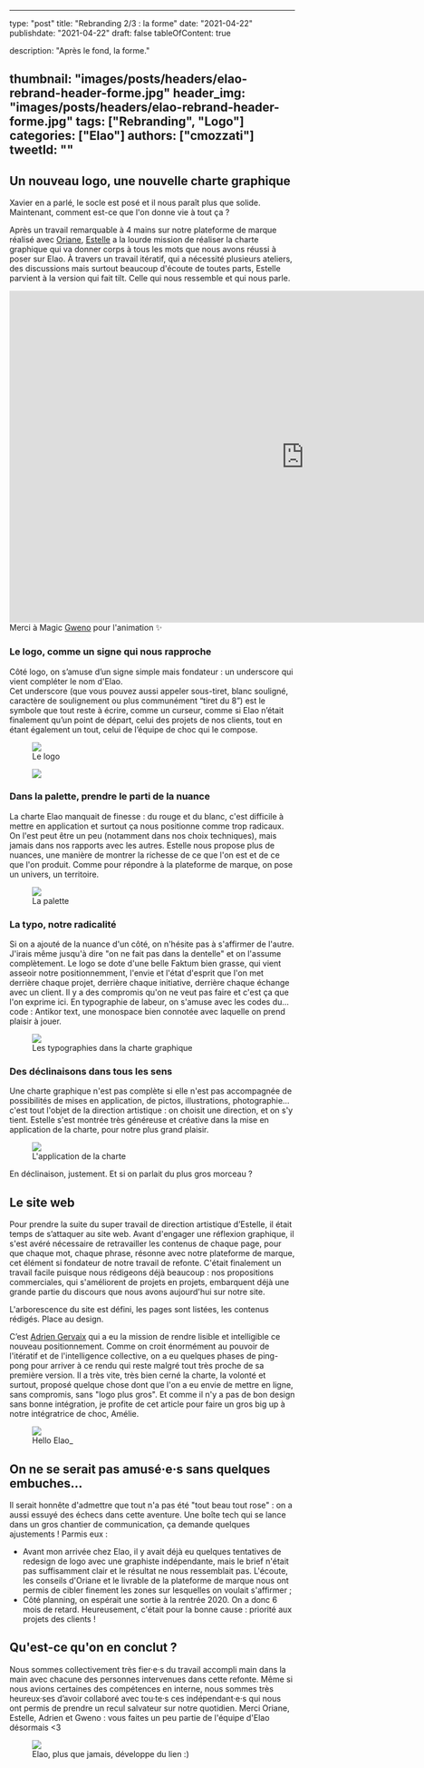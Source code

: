 
---
type:               "post"
title:              "Rebranding 2/3 : la forme"
date:               "2021-04-22"
publishdate:        "2021-04-22"
draft:              false
tableOfContent:     true

description:        "Après le fond, la forme."

thumbnail:          "images/posts/headers/elao-rebrand-header-forme.jpg"
header_img:         "images/posts/headers/elao-rebrand-header-forme.jpg"
tags:               ["Rebranding", "Logo"]
categories:         ["Elao"]
authors:            ["cmozzati"]
tweetId:            ""
---

## Un nouveau logo, une nouvelle charte graphique
Xavier en a parlé, le socle est posé <!-- #TODO insérer lien vers l'autre article --> et il nous paraît plus que solide. Maintenant, comment est-ce que l'on donne vie à tout ça ? 

Après un travail remarquable à 4 mains sur notre plateforme de marque réalisé avec [Oriane](https://galanga-inside.fr/), [Estelle](https://www.heystelle.fr/) a la lourde mission de réaliser la charte graphique qui va donner corps à tous les mots que nous avons réussi à poser sur Elao.
À travers un travail itératif, qui a nécessité plusieurs ateliers, des discussions mais surtout beaucoup d'écoute de toutes parts, Estelle parvient à la version qui fait tilt. Celle qui nous ressemble et qui nous parle.

<iframe width="1040" height="585" src="https://www.youtube.com/embed/A0YMzofaD-g?rel=0" title="YouTube video player" frameborder="0" allow="accelerometer; autoplay; clipboard-write; encrypted-media; gyroscope; picture-in-picture" allowfullscreen></iframe>
  <figcaption>
    <span class="figure__legend">Merci à Magic <a href="https://gweno.tv/">Gweno</a> pour l'animation ✨</span>
  </figcaption>

### Le logo, comme un signe qui nous rapproche
Côté logo, on s’amuse d’un signe simple mais fondateur : un underscore qui vient compléter le nom d'Elao.  
Cet underscore (que vous pouvez aussi appeler sous-tiret, blanc souligné, caractère de soulignement ou plus communément “tiret du 8”) est le symbole que tout reste à écrire, comme un curseur, comme si Elao n’était finalement qu’un point de départ, celui des projets de nos clients, tout en étant également un tout, celui de l’équipe de choc qui le compose. 

<figure>
    <img src="images/posts/2021/elao-rebranding02.jpg">
    <figcaption>
      <span class="figure__legend">Le logo</span>
    </figcaption>
</figure>


<figure>
    <img src="images/posts/2021/elao-loop.gif">
</figure>

### Dans la palette, prendre le parti de la nuance
La charte Elao manquait de finesse : du rouge et du blanc, c'est difficile à mettre en application et surtout ça nous positionne comme trop radicaux. On l'est peut être un peu (notamment dans nos choix techniques), mais jamais dans nos rapports avec les autres. Estelle nous propose plus de nuances, une manière de montrer la richesse de ce que l'on est et de ce que l'on produit. Comme pour répondre à la plateforme de marque, on pose un univers, un territoire. 

<figure>
    <img src="images/posts/2021/elao-rebranding01.jpg">
    <figcaption>
      <span class="figure__legend">La palette</span>
    </figcaption>
</figure>

### La typo, notre radicalité
Si on a ajouté de la nuance d'un côté, on n'hésite pas à s'affirmer de l'autre. J'irais même jusqu'à dire "on ne fait pas dans la dentelle" et on l'assume complètement. 
Le logo se dote d'une belle Faktum bien grasse, qui vient asseoir notre positionnemment, l'envie et l'état d'esprit que l'on met derrière chaque projet, derrière chaque initiative, derrière chaque échange avec un client. Il y a des compromis qu'on ne veut pas faire et c'est ça que l'on exprime ici. 
En typographie de labeur, on s'amuse avec les codes du… code : Antikor text, une monospace bien connotée avec laquelle on prend plaisir à jouer. 

<figure>
    <img src="images/posts/2021/elao-rebranding03.jpg">
    <figcaption>
      <span class="figure__legend">Les typographies dans la charte graphique</span>
    </figcaption>
</figure>

### Des déclinaisons dans tous les sens
Une charte graphique n'est pas complète si elle n'est pas accompagnée de possibilités de mises en application, de pictos, illustrations, photographie… c'est tout l'objet de la direction artistique : on choisit une direction, et on s'y tient. Estelle s'est montrée très généreuse et créative dans la mise en application de la charte, pour notre plus grand plaisir. 

<figure>
    <img src="images/posts/2021/elao-rebranding04.jpg">
    <figcaption>
      <span class="figure__legend">L'application de la charte</span>
    </figcaption>
</figure>

En déclinaison, justement. Et si on parlait du plus gros morceau ?

## Le site web
Pour prendre la suite du super travail de direction artistique d’Estelle, il était temps de s’attaquer au site web.
Avant d'engager une réflexion graphique, il s'est avéré nécessaire de retravailler les contenus de chaque page, pour que chaque mot, chaque phrase, résonne avec notre plateforme de marque, cet élément si fondateur de notre travail de refonte. 
C'était finalement un travail facile puisque nous rédigeons déjà beaucoup : nos propositions commerciales, qui s'améliorent de projets en projets, embarquent déjà une grande partie du discours que nous avons aujourd'hui sur notre site. 

L'arborescence du site est défini, les pages sont listées, les contenus rédigés. Place au design.

C’est [Adrien Gervaix](https://adriengervaix.com/) qui a eu la mission de rendre lisible et intelligible ce nouveau positionnement. Comme on croit énormément au pouvoir de l'itératif et de l'intelligence collective, on a eu quelques phases de ping-pong pour arriver à ce rendu qui reste malgré tout très proche de sa première version. Il a très vite, très bien cerné la charte, la volonté et surtout, proposé quelque chose dont que l'on a eu envie de mettre en ligne, sans compromis, sans "logo plus gros". 
Et comme il n'y a pas de bon design sans bonne intégration, je profite de cet article pour faire un gros big up à notre intégratrice de choc, Amélie. 

<figure>
    <img src="images/posts/2021/elao-webdesign.jpg">
    <figcaption>
      <span class="figure__legend">Hello Elao_</span>
    </figcaption>
</figure>


## On ne se serait pas amusé·e·s sans quelques embuches…
Il serait honnête d'admettre que tout n'a pas été "tout beau tout rose" : on a aussi essuyé des échecs dans cette aventure. Une boîte tech qui se lance dans un gros chantier de communication, ça demande quelques ajustements ! 
Parmis eux :
- Avant mon arrivée chez Elao, il y avait déjà eu quelques tentatives de redesign de logo avec une graphiste indépendante, mais le brief n'était pas suffisamment clair et le résultat ne nous ressemblait pas. L'écoute, les conseils d'Oriane et le livrable de la plateforme de marque nous ont permis de cibler finement les zones sur lesquelles on voulait s'affirmer ; 
- Côté planning, on espérait une sortie à la rentrée 2020. On a donc 6 mois de retard. Heureusement, c'était pour la bonne cause : priorité aux projets des clients !

## Qu'est-ce qu'on en conclut ? 
Nous sommes collectivement très fier·e·s du travail accompli main dans la main avec chacune des personnes intervenues dans cette refonte. 
Même si nous avions certaines des compétences en interne, nous sommes très heureux·ses d’avoir collaboré avec tou·te·s ces indépendant·e·s qui nous ont permis de prendre un recul salvateur sur notre quotidien. 
Merci Oriane, Estelle, Adrien et Gweno : vous faites un peu partie de l'équipe d'Elao désormais <3

<figure>
    <img src="images/posts/2021/elao-developpe-du-lien.jpg">
    <figcaption>
      <span class="figure__legend">Elao, plus que jamais, développe du lien :)</span>
    </figcaption>
</figure>

